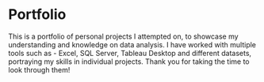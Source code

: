 # Portfolio
This is a portfolio of personal projects I attempted on, to showcase my understanding and knowledge on data analysis. I have worked with multiple tools such as - Excel, SQL Server, Tableau Desktop and different datasets, portraying my skills in individual projects. 
Thank you for taking the time to look through them! 
